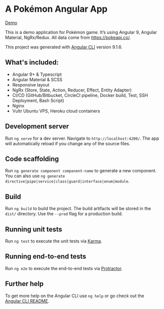 # A Pokémon Angular App

[Demo](http://pokemon.dlei.ca)

This is a demo application for Pokémon game. It’s using Angular 9, Angular Material, NgRx/Redux. All data come from https://pokeapi.co/.

This project was generated with [Angular CLI](https://github.com/angular/angular-cli) version 9.1.6.

## What's included:

- Angular 9+ & Typescript
- Angular Material & SCSS
- Responsive layout
- NgRx (Store, State, Action, Reducer, Effect, Entity Adapter)
- CI/CD (GitHub/Bitbucket, CircleCI pipeline, Docker build, Test, SSH Deployment, Bash Script)
- Nginx
- Vultr Ubuntu VPS, Heroku cloud containers

## Development server

Run `ng serve` for a dev server. Navigate to `http://localhost:4200/`. The app will automatically reload if you change any of the source files.

## Code scaffolding

Run `ng generate component component-name` to generate a new component. You can also use `ng generate directive|pipe|service|class|guard|interface|enum|module`.

## Build

Run `ng build` to build the project. The build artifacts will be stored in the `dist/` directory. Use the `--prod` flag for a production build.

## Running unit tests

Run `ng test` to execute the unit tests via [Karma](https://karma-runner.github.io).

## Running end-to-end tests

Run `ng e2e` to execute the end-to-end tests via [Protractor](http://www.protractortest.org/).

## Further help

To get more help on the Angular CLI use `ng help` or go check out the [Angular CLI README](https://github.com/angular/angular-cli/blob/master/README.md).
